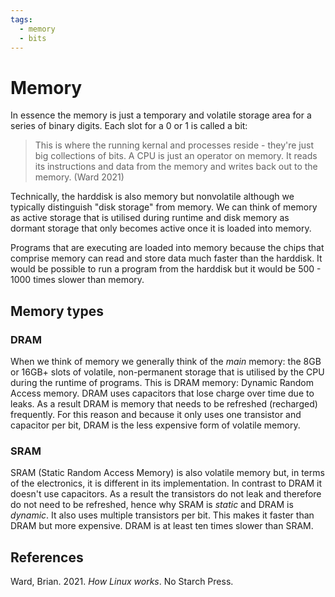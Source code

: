 ```yaml
---
tags:
  - memory
  - bits
---
```


# Memory

In essence the memory is just a temporary and volatile storage area for a series of binary digits. Each slot for a 0 or 1 is called a bit:

> This is where the running kernal and processes reside - they're just big collections of bits. A CPU is just an operator on memory. It reads its instructions and data from the memory and writes back out to the memory. (Ward 2021)

Technically, the harddisk is also memory but nonvolatile although we typically distinguish "disk storage" from memory. We can think of memory as active storage that is utilised during runtime and disk memory as dormant storage that only becomes active once it is loaded into memory.

Programs that are executing are loaded into memory because the chips that comprise memory can read and store data much faster than the harddisk. It would be possible to run a program from the harddisk but it would be 500 - 1000 times slower than memory.
## Memory types

### DRAM

When we think of memory we generally think of the _main_ memory: the 8GB or 16GB+ slots of volatile, non-permanent storage that is utilised by the CPU during the runtime of programs. This is DRAM memory: Dynamic Random Access memory. DRAM uses capacitors that lose charge over time due to leaks. As a result DRAM is memory that needs to be refreshed (recharged) frequently. For this reason and because it only uses one transistor and capacitor per bit, DRAM is the less expensive form of volatile memory. 

### SRAM 

SRAM (Static Random Access Memory) is also volatile memory but, in terms of the electronics, it is different in its implementation. In contrast to DRAM it doesn't use capacitors. As a result the transistors do not leak and therefore do not need to be refreshed, hence why SRAM is _static_ and DRAM is _dynamic_. It also uses multiple transistors  per bit. This makes it faster than DRAM but more expensive. DRAM is at least ten times slower than SRAM.

## References

Ward, Brian. 2021. _How Linux works_. No Starch Press.
